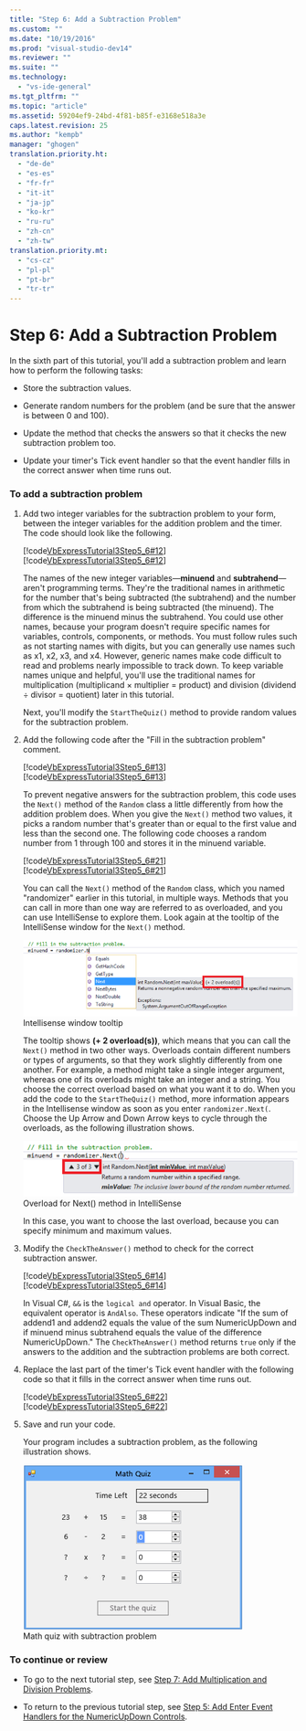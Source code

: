 ```yaml
---
title: "Step 6: Add a Subtraction Problem"
ms.custom: ""
ms.date: "10/19/2016"
ms.prod: "visual-studio-dev14"
ms.reviewer: ""
ms.suite: ""
ms.technology: 
  - "vs-ide-general"
ms.tgt_pltfrm: ""
ms.topic: "article"
ms.assetid: 59204ef9-24bd-4f81-b85f-e3168e518a3e
caps.latest.revision: 25
ms.author: "kempb"
manager: "ghogen"
translation.priority.ht: 
  - "de-de"
  - "es-es"
  - "fr-fr"
  - "it-it"
  - "ja-jp"
  - "ko-kr"
  - "ru-ru"
  - "zh-cn"
  - "zh-tw"
translation.priority.mt: 
  - "cs-cz"
  - "pl-pl"
  - "pt-br"
  - "tr-tr"
---
```

# Step 6: Add a Subtraction Problem
In the sixth part of this tutorial, you'll add a subtraction problem and learn how to perform the following tasks:  
  
-   Store the subtraction values.  
  
-   Generate random numbers for the problem (and be sure that the answer is between 0 and 100).  
  
-   Update the method that checks the answers so that it checks the new subtraction problem too.  
  
-   Update your timer's Tick event handler so that the event handler fills in the correct answer when time runs out.  
  
### To add a subtraction problem  
  
1.  Add two integer variables for the subtraction problem to your form, between the integer variables for the addition problem and the timer. The code should look like the following.  
  
     [!code[VbExpressTutorial3Step5_6#12](../ide/codesnippet/VisualBasic/step-6--add-a-subtraction-problem_1.vb)]
[!code[VbExpressTutorial3Step5_6#12](../ide/codesnippet/CSharp/step-6--add-a-subtraction-problem_1.cs)]  
  
     The names of the new integer variables—**minuend** and **subtrahend**—aren't programming terms. They're the traditional names in arithmetic for the number that's being subtracted (the subtrahend) and the number from which the subtrahend is being subtracted (the minuend). The difference is the minuend minus the subtrahend. You could use other names, because your program doesn't require specific names for variables, controls, components, or methods. You must follow rules such as not starting names with digits, but you can generally use names such as x1, x2, x3, and x4. However, generic names make code difficult to read and problems nearly impossible to track down. To keep variable names unique and helpful, you'll use the traditional names for multiplication (multiplicand × multiplier = product) and division (dividend ÷ divisor = quotient) later in this tutorial.  
  
     Next, you'll modify the `StartTheQuiz()` method to provide random values for the subtraction problem.  
  
2.  Add the following code after the "Fill in the subtraction problem" comment.  
  
     [!code[VbExpressTutorial3Step5_6#13](../ide/codesnippet/VisualBasic/step-6--add-a-subtraction-problem_2.vb)]
[!code[VbExpressTutorial3Step5_6#13](../ide/codesnippet/CSharp/step-6--add-a-subtraction-problem_2.cs)]  
  
     To prevent negative answers for the subtraction problem, this code uses the `Next()` method of the `Random` class a little differently from how the addition problem does. When you give the `Next()` method two values, it picks a random number that's greater than or equal to the first value and less than the second one. The following code chooses a random number from 1 through 100 and stores it in the minuend variable.  
  
     [!code[VbExpressTutorial3Step5_6#21](../ide/codesnippet/VisualBasic/step-6--add-a-subtraction-problem_3.vb)]
[!code[VbExpressTutorial3Step5_6#21](../ide/codesnippet/CSharp/step-6--add-a-subtraction-problem_3.cs)]  
  
     You can call the `Next()` method of the `Random` class, which you named "randomizer" earlier  in this tutorial, in multiple ways. Methods that you can call in more than one way are referred to as overloaded, and you can use IntelliSense to explore them. Look again at the tooltip of the IntelliSense window for the `Next()` method.  
  
     ![Intellisense window tooltip](../ide/media/express_overloads.png "Express_Overloads")  
Intellisense window tooltip  
  
     The tooltip shows **(+ 2 overload(s))**, which means that you can call the `Next()` method in two other ways. Overloads contain different numbers or types of arguments, so that they work slightly differently from one another. For example, a method might take a single integer argument, whereas one of its overloads might take an integer and a string. You choose the correct overload based on what you want it to do. When you add the code to the `StartTheQuiz()` method, more information appears in the Intellisense window as soon as you enter `randomizer.Next(`. Choose the Up Arrow and Down Arrow keys to cycle through the overloads, as the following illustration shows.  
  
     ![Overload for Next&#40;&#41; method in IntelliSense](../ide/media/express_nextoverload.png "Express_NextOverload")  
Overload for Next() method in IntelliSense  
  
     In this case, you want to choose the last overload, because you can specify minimum and maximum values.  
  
3.  Modify the `CheckTheAnswer()` method to check for the correct subtraction answer.  
  
     [!code[VbExpressTutorial3Step5_6#14](../ide/codesnippet/VisualBasic/step-6--add-a-subtraction-problem_4.vb)]
[!code[VbExpressTutorial3Step5_6#14](../ide/codesnippet/CSharp/step-6--add-a-subtraction-problem_4.cs)]  
  
     In Visual C#, `&&` is the `logical and` operator. In Visual Basic, the equivalent operator is `AndAlso`. These operators indicate "If the sum of addend1 and addend2 equals the value of the sum NumericUpDown and if minuend minus subtrahend equals the value of the difference NumericUpDown." The `CheckTheAnswer()` method returns `true` only if the answers to the addition and the subtraction problems are both correct.  
  
4.  Replace the last part of the timer's Tick event handler with the following code so that it fills in the correct answer when time runs out.  
  
     [!code[VbExpressTutorial3Step5_6#22](../ide/codesnippet/VisualBasic/step-6--add-a-subtraction-problem_5.vb)]
[!code[VbExpressTutorial3Step5_6#22](../ide/codesnippet/CSharp/step-6--add-a-subtraction-problem_5.cs)]  
  
5.  Save and run your code.  
  
     Your program includes a subtraction problem, as the following illustration shows.  
  
     ![Math quiz with subtraction problem](../ide/media/express_addsubtract.png "Express_AddSubtract")  
Math quiz with subtraction problem  
  
### To continue or review  
  
-   To go to the next tutorial step, see [Step 7: Add Multiplication and Division Problems](../ide/step-7--add-multiplication-and-division-problems.md).  
  
-   To return to the previous tutorial step, see [Step 5: Add Enter Event Handlers for the NumericUpDown Controls](../ide/step-5--add-enter-event-handlers-for-the-numericupdown-controls.md).